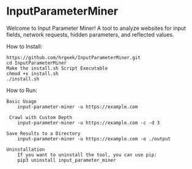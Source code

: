 # InputParameterMiner
 Welcome to Input Parameter Miner!
    A tool to analyze websites for input fields, network requests,
    hidden parameters, and reflected values.

How to Install:

	https://github.com/hrgeek/InputParameterMiner.git
	cd InputParameterMiner
	Make the install.sh Script Executable
 	chmod +x install.sh
  	./install.sh
   	

How to Run:

	Basic Usage
		input-parameter-miner -u https://example.com
	 
	 Crawl with Custom Depth
		input-parameter-miner -u https://example.com -c -d 3
	    
	Save Results to a Directory
		input-parameter-miner -u https://example.com -o ./output
	     
	Uninstallation
		If you want to uninstall the tool, you can use pip:
		pip3 uninstall input_parameter_miner
	 
